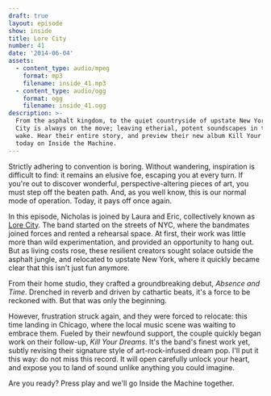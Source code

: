 ```yaml
---
draft: true
layout: episode
show: inside
title: Lore City
number: 41
date: '2014-06-04'
assets:
  - content_type: audio/mpeg
    format: mp3
    filename: inside_41.mp3
  - content_type: audio/ogg
    format: ogg
    filename: inside_41.ogg
description: >-
  From the asphalt kingdom, to the quiet countryside of upstate New York, Lore
  City is always on the move; leaving etherial, potent soundscapes in their
  wake. Hear their entire story, and preview their new album Kill Your Dreams,
  today on Inside the Machine.
---
```

Strictly adhering to convention is boring. Without wandering, inspiration is difficult to find: it remains an elusive foe, escaping you at every turn. If you're out to discover wonderful, perspective-altering pieces of art, you must step off the beaten path. And, as you well know, this is our normal mode of operation. Today, it pays off once again.

In this episode, Nicholas is joined by Laura and Eric, collectively known as [Lore City](http://lorecitymusic.com). The band started on the streets of NYC, where the bandmates joined forces and rented a rehearsal space. At first, their work was little more than wild experimentation, and provided an opportunity to hang out. But as living costs rose, these resilient creators sought solace outside the asphalt jungle, and relocated to upstate New York, where it quickly became clear that this isn't just fun anymore.

From their home studio, they crafted a groundbreaking debut, *Absence and Time*. Drenched in reverb and driven by cathartic beats, it's a force to be reckoned with. But that was only the beginning.

However, frustration struck again, and they were forced to relocate: this time landing in Chicago, where the local music scene was waiting to embrace them. Fueled by their newfound support, the couple quickly began work on their follow-up, *Kill Your Dreams*. It's the band's finest work yet, subtly revising their signature style of art-rock-infused dream pop. I'll put it this way: do not miss this record. It will open carefully unlock your heart, and expose you to land of sound unlike anything you could imagine.

Are you ready? Press play and we'll go Inside the Machine together.